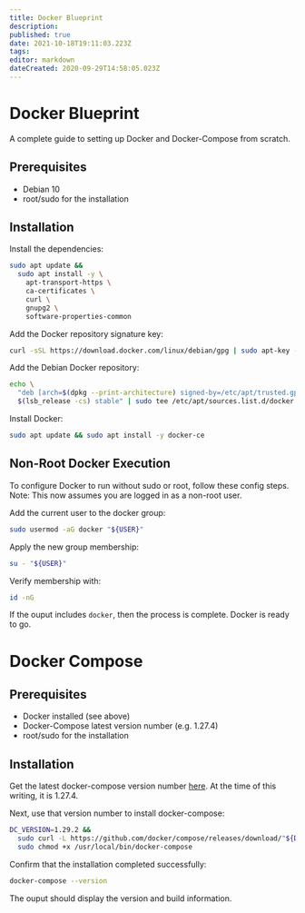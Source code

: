 ```yaml
---
title: Docker Blueprint
description: 
published: true
date: 2021-10-18T19:11:03.223Z
tags: 
editor: markdown
dateCreated: 2020-09-29T14:58:05.023Z
---
```


# Docker Blueprint
A complete guide to setting up Docker and Docker-Compose from scratch.

## Prerequisites
- Debian 10
- root/sudo for the installation
 
## Installation
Install the dependencies:
```bash
sudo apt update &&
  sudo apt install -y \
    apt-transport-https \
    ca-certificates \
    curl \
    gnupg2 \
    software-properties-common
```

Add the Docker repository signature key:
```bash
curl -sSL https://download.docker.com/linux/debian/gpg | sudo apt-key --keyring /etc/apt/trusted.gpg.d/docker.gpg add -
```

Add the Debian Docker repository:
```bash
echo \
  "deb [arch=$(dpkg --print-architecture) signed-by=/etc/apt/trusted.gpg.d/docker.gpg] https://download.docker.com/linux/debian \
  $(lsb_release -cs) stable" | sudo tee /etc/apt/sources.list.d/docker.list
```

Install Docker:
```bash
sudo apt update && sudo apt install -y docker-ce
```

## Non-Root Docker Execution
To configure Docker to run without sudo or root, follow these config steps. Note: This now assumes you are logged in as a non-root user.

Add the current user to the docker group:
```bash
sudo usermod -aG docker "${USER}"
```

Apply the new group membership:
```bash
su - "${USER}"
```

Verify membership with:
```bash
id -nG
```

If the ouput includes `docker`, then the process is complete. Docker is ready to go.

# Docker Compose

## Prerequisites
 - Docker installed (see above)
 - Docker-Compose latest version number (e.g. 1.27.4)
 - root/sudo for the installation
 
## Installation
Get the latest docker-compose version number [here](https://github.com/docker/compose/releases). At the time of this writing, it is 1.27.4. 

Next, use that version number to install docker-compose:
```bash
DC_VERSION=1.29.2 &&
  sudo curl -L https://github.com/docker/compose/releases/download/"${DC_VERSION}"/docker-compose-Linux-x86_64 -o /usr/local/bin/docker-compose &&
  sudo chmod +x /usr/local/bin/docker-compose
```

Confirm that the installation completed successfully:
```bash
docker-compose --version
```

The ouput should display the version and build information. 